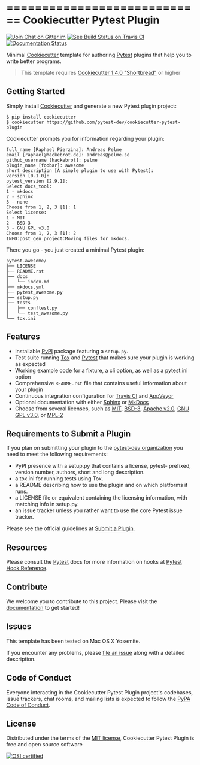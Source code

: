 ============================
Cookiecutter Pytest Plugin
============================

[![Join Chat on Gitter.im][gitter_badge]][gitter]
[![See Build Status on Travis CI][travis_badge]][travis]
[![Documentation Status][docs_badge]][documentation]

Minimal [Cookiecutter] template for authoring [Pytest] plugins that help
you to write better programs.

> This template requires [Cookiecutter 1.4.0 "Shortbread"][Shortbread] or
> higher

Getting Started
---------------

Simply install [Cookiecutter] and generate a new Pytest plugin project:

```no-highlight
$ pip install cookiecutter
$ cookiecutter https://github.com/pytest-dev/cookiecutter-pytest-plugin
```

Cookiecutter prompts you for information regarding your plugin:

```no-highlight
full_name [Raphael Pierzina]: Andreas Pelme
email [raphael@hackebrot.de]: andreas@pelme.se
github_username [hackebrot]: pelme
plugin_name [foobar]: awesome
short_description [A simple plugin to use with Pytest]:
version [0.1.0]:
pytest_version [2.9.1]:
Select docs_tool:
1 - mkdocs
2 - sphinx
3 - none
Choose from 1, 2, 3 [1]: 1
Select license:
1 - MIT
2 - BSD-3
3 - GNU GPL v3.0
Choose from 1, 2, 3 [1]: 2
INFO:post_gen_project:Moving files for mkdocs.
```

There you go - you just created a minimal Pytest plugin:

```no-highlight
pytest-awesome/
├── LICENSE
├── README.rst
├── docs
│   └── index.md
├── mkdocs.yml
├── pytest_awesome.py
├── setup.py
├── tests
│   ├── conftest.py
│   └── test_awesome.py
└── tox.ini
```


Features
--------

- Installable [PyPI] package featuring a `setup.py`.
- Test suite running [Tox] and [Pytest] that makes sure your plugin is working
  as expected
- Working example code for a fixture, a cli option, as well as a pytest.ini
  option
- Comprehensive `README.rst` file that contains useful information about your
  plugin
- Continuous integration configuration for [Travis CI] and [AppVeyor]
- Optional documentation with either [Sphinx] or [MkDocs]
- Choose from several licenses, such as [MIT], [BSD-3], [Apache v2.0], [GNU GPL
  v3.0], or [MPL-2]

Requirements to Submit a Plugin
-------------------------------

If you plan on submitting your plugin to the [pytest-dev organization] you need
to meet the following requirements:

-   PyPI presence with a setup.py that contains a license, pytest-
    prefixed, version number, authors, short and long description.
-   a tox.ini for running tests using Tox.
-   a README describing how to use the plugin and on which platforms
    it runs.
-   a LICENSE file or equivalent containing the licensing information,
    with matching info in setup.py.
-   an issue tracker unless you rather want to use the core Pytest
    issue tracker.

Please see the official guidelines at [Submit a Plugin].

Resources
---------

Please consult the [Pytest] docs for more information on hooks at
[Pytest Hook Reference].

Contribute
----------

We welcome you to contribute to this project. Please visit the [documentation]
to get started!

Issues
------

This template has been tested on Mac OS X Yosemite.

If you encounter any problems, please [file an issue] along with a
detailed description.

Code of Conduct
---------------

Everyone interacting in the Cookiecutter Pytest Plugin project's codebases,
issue trackers, chat rooms, and mailing lists is expected to follow the [PyPA
Code of Conduct].

License
-------

Distributed under the terms of the [MIT license], Cookiecutter Pytest
Plugin is free and open source software

[![OSI certified][osi_certified]][OSI]


  [pytest-dev organization]: https://github.com/pytest-dev/
  [gitter_badge]: https://badges.gitter.im/Join%20Chat.svg
  [gitter]: https://gitter.im/pytest-dev/cookiecutter-pytest-plugin?utm_source=badge&utm_medium=badge&utm_campaign=pr-badge&utm_content=badge (Join Chat on Gitter.im)
  [travis_badge]: https://travis-ci.org/pytest-dev/cookiecutter-pytest-plugin.svg?branch=master
  [travis]: https://travis-ci.org/pytest-dev/cookiecutter-pytest-plugin (See Build Status on Travis CI)
  [docs_badge]: https://readthedocs.org/projects/cookiecutter-pytest-plugin/badge/?version=latest
  [documentation]: https://cookiecutter-pytest-plugin.readthedocs.io/en/latest/ (Documentation)
  [Cookiecutter]: https://github.com/audreyr/cookiecutter
  [Pytest]: https://github.com/pytest-dev/pytest
  [PyPI]: https://pypi.python.org/pypi
  [Tox]: https://tox.readthedocs.io/en/latest/
  [Submit a Plugin]: https://pytest.org/latest/contributing.html#submit-a-plugin-co-develop-pytest
  [Pytest Hook Reference]: https://pytest.org/latest/plugins.html#well-specified-hooks
  [MIT license]: http://opensource.org/licenses/MIT
  [file an issue]: https://github.com/pytest-dev/cookiecutter-pytest-plugin/issues
  [Sphinx]: http://sphinx-doc.org/
  [MkDocs]: http://www.mkdocs.org/
  [MIT]: http://opensource.org/licenses/MIT
  [MPL-2]: https://www.mozilla.org/media/MPL/2.0/index.txt
  [BSD-3]: http://opensource.org/licenses/BSD-3-Clause
  [GNU GPL v3.0]: http://www.gnu.org/licenses/gpl-3.0.txt
  [Apache v2.0]: http://www.apache.org/licenses/LICENSE-2.0
  [Travis CI]: https://travis-ci.com/
  [AppVeyor]: http://www.appveyor.com/
  [PyPA Code of Conduct]: https://www.pypa.io/en/latest/code-of-conduct/
  [Shortbread]: https://github.com/audreyr/cookiecutter/releases/tag/1.4.0
  [osi_certified]: https://opensource.org/trademarks/osi-certified/web/osi-certified-120x100.png
  [OSI]: https://opensource.org/
